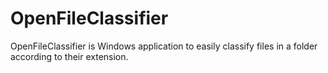 # OpenFileClassifier

OpenFileClassifier is Windows application to easily classify files in a folder according to their extension.
